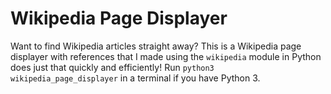 # Wikipedia Page Displayer
Want to find Wikipedia articles straight away? This is a Wikipedia page displayer with references that I made using the `wikipedia` module in Python does just that quickly and efficiently! Run `python3 wikipedia_page_displayer` in a terminal if you have Python 3.
